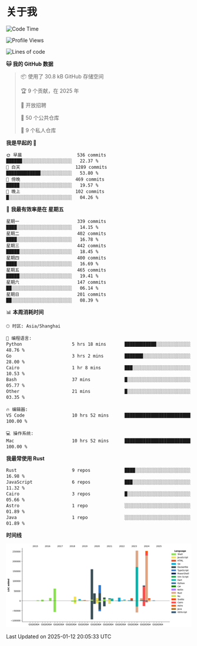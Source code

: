 # 关于我

<!--START_SECTION:waka-->
![Code Time](http://img.shields.io/badge/Code%20Time-3%2C403%20hrs%201%20min-blue)

![Profile Views](http://img.shields.io/badge/%E4%B8%AA%E4%BA%BA%E8%B5%84%E6%96%99%E8%A7%82%E7%9C%8B%E6%AC%A1%E6%95%B0-0-blue)

![Lines of code](https://img.shields.io/badge/%E4%BB%8E%E3%80%8CHello%20World%E3%80%8D%E8%B5%B7%E6%88%91%E5%B7%B2%E7%BB%8F%E5%86%99%E4%BA%86-1.1%20million%20%E8%A1%8C%E4%BB%A3%E7%A0%81-blue)

**🐱 我的 GitHub 数据** 

> 📦  使用了 30.8 kB GitHub 存储空间 
 > 
> 🏆 9 个贡献，在 2025 年
 > 
> 💼 开放招聘
 > 
> 📜 50 个公共仓库 
 > 
> 🔑 9 个私人仓库 
 > 
**我是早起的 🐤** 

```text
🌞 早晨                     536 commits         ██████░░░░░░░░░░░░░░░░░░░   22.37 % 
🌆 白天                     1289 commits        █████████████░░░░░░░░░░░░   53.80 % 
🌃 傍晚                     469 commits         █████░░░░░░░░░░░░░░░░░░░░   19.57 % 
🌙 晚上                     102 commits         █░░░░░░░░░░░░░░░░░░░░░░░░   04.26 % 
```
📅 **我最有效率是在 星期五** 

```text
星期一                      339 commits         ████░░░░░░░░░░░░░░░░░░░░░   14.15 % 
星期二                      402 commits         ████░░░░░░░░░░░░░░░░░░░░░   16.78 % 
星期三                      442 commits         █████░░░░░░░░░░░░░░░░░░░░   18.45 % 
星期四                      400 commits         ████░░░░░░░░░░░░░░░░░░░░░   16.69 % 
星期五                      465 commits         █████░░░░░░░░░░░░░░░░░░░░   19.41 % 
星期六                      147 commits         ██░░░░░░░░░░░░░░░░░░░░░░░   06.14 % 
星期日                      201 commits         ██░░░░░░░░░░░░░░░░░░░░░░░   08.39 % 
```


📊 **本周消耗时间** 

```text
🕑︎ 时区: Asia/Shanghai

💬 编程语言: 
Python                   5 hrs 18 mins       ████████████░░░░░░░░░░░░░   48.76 % 
Go                       3 hrs 2 mins        ███████░░░░░░░░░░░░░░░░░░   28.00 % 
Cairo                    1 hr 8 mins         ███░░░░░░░░░░░░░░░░░░░░░░   10.53 % 
Bash                     37 mins             █░░░░░░░░░░░░░░░░░░░░░░░░   05.77 % 
Other                    21 mins             █░░░░░░░░░░░░░░░░░░░░░░░░   03.35 % 

🔥 编辑器: 
VS Code                  10 hrs 52 mins      █████████████████████████   100.00 % 

💻 操作系统: 
Mac                      10 hrs 52 mins      █████████████████████████   100.00 % 
```

**我最常使用 Rust** 

```text
Rust                     9 repos             ████░░░░░░░░░░░░░░░░░░░░░   16.98 % 
JavaScript               6 repos             ███░░░░░░░░░░░░░░░░░░░░░░   11.32 % 
Cairo                    3 repos             █░░░░░░░░░░░░░░░░░░░░░░░░   05.66 % 
Astro                    1 repo              ░░░░░░░░░░░░░░░░░░░░░░░░░   01.89 % 
Java                     1 repo              ░░░░░░░░░░░░░░░░░░░░░░░░░   01.89 % 
```



**时间线**

![Lines of Code chart](https://raw.githubusercontent.com/catusax/catusax/master/assets/bar_graph.png)


 Last Updated on 2025-01-12 20:05:33 UTC
<!--END_SECTION:waka-->
